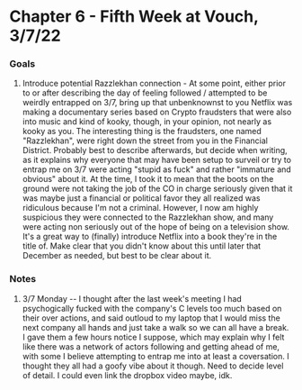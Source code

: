 # Chapter 6 - Fifth Week at Vouch, 3/7/22

### Goals

1. Introduce potential Razzlekhan connection - At some point, either prior to or after describing the day of feeling followed / attempted to be weirdly entrapped on 3/7, bring up that unbenknownst to you Netflix was making a documentary series based on Crypto fraudsters that were also into music and kind of kooky, though, in your opinion, not nearly as kooky as you. The interesting thing is the fraudsters, one named "Razzlekhan", were right down the street from you in the Financial District. Probably best to describe afterwards, but decide when writing, as it explains why everyone that may have been setup to surveil or try to entrap me on 3/7 were acting "stupid as fuck" and rather "immature and obvious" about it. At the time, I took it to mean that the boots on the ground were not taking the job of the CO in charge seriously given that it was maybe just a financial or political favor they all realized was ridiculous because I'm not a criminal. However, I now am highly suspicious they were connected to the Razzlekhan show, and many were acting non seriously out of the hope of being on a television show. It's a great way to (finally) introduce Netflix into a book they're in the title of. Make clear that you didn't know about this until later that December as needed, but best to be clear about it.

### Notes


1. 3/7 Monday -- I thought after the last week's meeting I had psychogically fucked with the company's C levels too much based on their over actions, and said outloud to my laptop that I would miss the next company all hands and just take a walk so we can all have a break. I gave them a few hours notice I suppose, which may explain why I felt like there was a network of actors following and getting ahead of me, with some I believe attempting to entrap me into at least a coversation. I thought they all had a goofy vibe about it though. Need to decide level of detail. I could even link the dropbox video maybe, idk.

